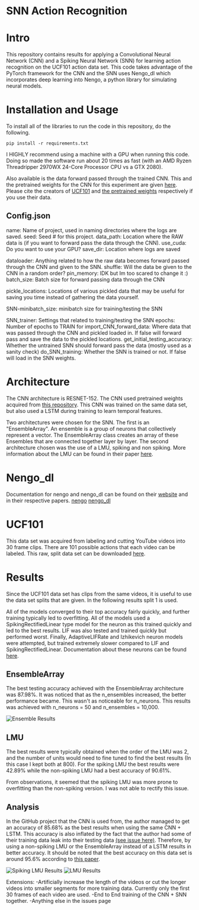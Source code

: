 # SNN Action Recognition

# Intro

This repository contains results for applying a Convolutional Neural Network (CNN) and a Spiking Neural Network (SNN) for learning action recognition on the UCF101 action data set. This code takes advantage of the PyTorch framework for the CNN and the SNN uses Nengo_dl which incorporates deep learning into Nengo, a python library for simulating neural models.

# Installation and Usage
To install all of the libraries to run the code in this repository, do the following.

```
pip install -r requirements.txt
```

I HIGHLY recommend using a machine with a GPU when running this code. Doing so made the software run about 20 times as fast (with an AMD Ryzen Threadripper 2970WX 24-Core Processor CPU vs a GTX 2080).

Also available is the data forward passed through the trained CNN. This and the pretrained weights for the CNN for this experiment are given [here](https://drive.google.com/file/d/1LiPBLh0DCQ33Z0730yZ1sRoqlM3h9EFN/view?usp=sharing). Please cite the creators of [UCF101](https://www.crcv.ucf.edu/data/UCF101.php) and [the pretrained weights](https://github.com/HHTseng/video-classification) respectively if you use their data.

## Config.json
name: Name of project, used in naming directories where the logs are saved.
seed: Seed # for this project.
data_path: Location where the RAW data is (if you want to forward pass the data through the CNN).
use_cuda: Do you want to use your GPU?
save_dir: Location where logs are saved

dataloader: Anything related to how the raw data becomes forward passed through the CNN and given to the SNN.
shuffle: Will the data be given to the CNN in a random order?
pin_memory: IDK but Im too scared to change it :)
batch_size: Batch size for forward passing data through the CNN

pickle_locations: Locations of various pickled data that may be useful for saving you time instead of gathering the data yourself.

SNN-minibatch_size: minibatch size for training/testing the SNN

SNN_trainer: Settings that related to training/testing the SNN
epochs: Number of epochs to TRAIN for
import_CNN_forward_data: Where data that was passed through the CNN and pickled loaded in. If false will forward pass and save the data to the pickled locations.
get_initial_testing_accuracy: Whether the untrained SNN should forward pass the data (mostly used as a sanity check)
do_SNN_training: Whether the SNN is trained or not. If false will load in the SNN weights.


# Architecture

The CNN architecture is RESNET-152. The CNN used pretrained weights acquired from [this repository](https://github.com/HHTseng/video-classification). This CNN was trained on the same data set, but also used a LSTM during training to learn temporal features.

Two architectures were chosen for the SNN. The first is an "EnsembleArray". An ensemble is a group of neurons that collectively represent a vector. The EnsembleArray class creates an array of these Ensembles that are connected together layer by layer.
The second architecture chosen was the use of a LMU, spiking and non spiking. More information about the LMU can be found in their paper [here](http://papers.nips.cc/paper/9689-legendre-memory-units-continuous-time-representation-in-recurrent-neural-networks).

# Nengo_dl

Documentation for nengo and nengo_dl can be found on their [website](https://www.nengo.ai/) and in their respective papers. [nengo](https://www.frontiersin.org/articles/10.3389/fninf.2013.00048) [nengo_dl](https://link.springer.com/article/10.1007/s12021-019-09424-z)

# UCF101

This data set was acquired from labeling and cutting YouTube videos into 30 frame clips. There are 101 possible actions that each video can be labeled. This raw, split data set can be downloaded [here](TODO).

# Results
Since the UCF101 data set has clips from the same videos, it is useful to use the data set splits that are given. In the following results split 1 is used.

All of the models converged to their top accuracy fairly quickly, and further training typically led to overfitting. All of the models used a SpikingRectifiedLinear type model for the neuron as this trained quickly and led to the best results. LIF was also tested and trained quickly but performed worst. Finally, AdaptiveLIFRate and Izhikevich neuron models were attempted, but trained extremely slower compared to LIF and SpikingRectifiedLinear. Documentation about these neurons can be found [here](https://www.nengo.ai/nengo/_modules/nengo/neurons.html).

## EnsembleArray
The best testing accuracy achieved with the EnsembleArray architecture was 87.98%. It was noticed that as the n_ensembles increased, the better performance became. This wasn't as noticeable for n_neurons. This results was achieved with n_neurons = 50 and n_ensembles = 10,000.

![Ensemble Results](./results/Ensemble.png "Logo Title Text 1")

## LMU
The best results were typically obtained when the order of the LMU was 2, and the number of units would need to fine tuned to find the best results (In this case I kept both at 800). For the spiking LMU the best results were 42.89% while the non-spiking LMU had a best accuracy of 90.61%.

From observations, it seemed that the spiking LMU was more prone to overfitting than the non-spiking version. I was not able to rectify this issue.

## Analysis
In the GitHub project that the CNN is used from, the author managed to get an accuracy of 85.68% as the best results when using the same CNN + LSTM. This accuracy is also inflated by the fact that the author had some of their training data leak into their testing data [(see issue here)](https://github.com/HHTseng/video-classification/issues/20). Therefore, by using a non-spiking LMU or the EnsembleArray instead of a LSTM results in better accuracy. It should be noted that the best accuracy on this data set is around 95.6% according to [this paper](https://www.sciencedirect.com/science/article/pii/S0923596518304922).


![Spiking LMU Results](./results/Spiking_LMU.png "Logo Title Text 1")
![LMU Results](./results/LMU.png "Logo Title Text 1")

Extensions:
-Artificially increase the length of the videos or cut the longer videos into smaller segments for more training data. Currently only the first 30 frames of each video are used.
-End to End training of the CNN + SNN together.
-Anything else in the issues page
